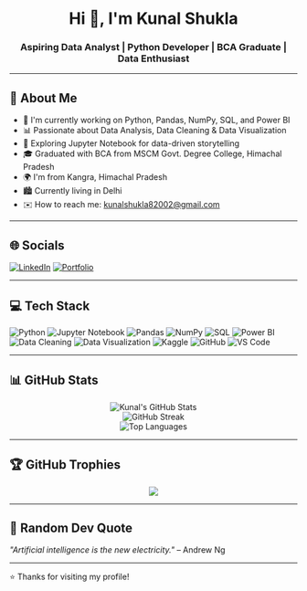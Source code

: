 <h1 align="center">Hi 👋, I'm Kunal Shukla</h1>
<h3 align="center">Aspiring Data Analyst | Python Developer | BCA Graduate | Data Enthusiast</h3>

---

## 📌 About Me
- 🔭 I'm currently working on Python, Pandas, NumPy, SQL, and Power BI
- 📊 Passionate about Data Analysis, Data Cleaning & Data Visualization
- 📖 Exploring Jupyter Notebook for data-driven storytelling
- 🎓 Graduated with BCA from MSCM Govt. Degree College, Himachal Pradesh
- 🌍 I'm from Kangra, Himachal Pradesh
-  🏙️ Currently living in Delhi
- ✉️ How to reach me: [kunalshukla82002@gmail.com](mailto:kunalshukla82002@gmail.com)

---

## 🌐 Socials

[![LinkedIn](https://img.shields.io/badge/LinkedIn-0077B5?style=for-the-badge&logo=linkedin&logoColor=white)](https://www.linkedin.com/in/kunal-shukla-4569bb31b/)
[![Portfolio](https://img.shields.io/badge/Portfolio-0A66C2?style=for-the-badge&logo=linkedin&logoColor=white)](https://www.your-portfolio-link.com)


---

## 💻 Tech Stack

![Python](https://img.shields.io/badge/Python-3670A0?style=for-the-badge&logo=python&logoColor=white)
![Jupyter Notebook](https://img.shields.io/badge/Jupyter-F37626?style=for-the-badge&logo=jupyter&logoColor=white)
![Pandas](https://img.shields.io/badge/Pandas-150458?style=for-the-badge&logo=pandas&logoColor=white)
![NumPy](https://img.shields.io/badge/Numpy-013243?style=for-the-badge&logo=numpy&logoColor=white)
![SQL](https://img.shields.io/badge/SQL-003B57?style=for-the-badge&logo=mysql&logoColor=white)
![Power BI](https://img.shields.io/badge/Power%20BI-F2C811?style=for-the-badge&logo=powerbi&logoColor=black)
![Data Cleaning](https://img.shields.io/badge/Data_Cleaning-FF6F61?style=for-the-badge)
![Data Visualization](https://img.shields.io/badge/Data_Visualization-00BFFF?style=for-the-badge)
![Kaggle](https://img.shields.io/badge/Kaggle-20B8B1?style=for-the-badge&logo=kaggle&logoColor=white)
![GitHub](https://img.shields.io/badge/GitHub-181717?style=for-the-badge&logo=github&logoColor=white)
![VS Code](https://img.shields.io/badge/VSCode-007ACC?style=for-the-badge&logo=visual-studio-code&logoColor=white)


---

## 📊 GitHub Stats

<p align="center">
  <img src="https://github-readme-stats.vercel.app/api?username=KunalShukla1&show_icons=true&theme=radical" alt="Kunal's GitHub Stats" />
  <br>
  <img src="https://github-readme-streak-stats.herokuapp.com/?user=KunalShukla1&theme=radical" alt="GitHub Streak" />
  <br>
  <img src="https://github-readme-stats.vercel.app/api/top-langs/?username=KunalShukla1&layout=compact&theme=radical" alt="Top Languages" />
</p>

---

## 🏆 GitHub Trophies

<p align="center">
  <img src="https://github-profile-trophy.vercel.app/?username=KunalShukla1&theme=radical&title=Followers,Stars,Commit" />
</p>

---

## 💬 Random Dev Quote

*"Artificial intelligence is the new electricity."* – Andrew Ng

---

⭐️ Thanks for visiting my profile!
